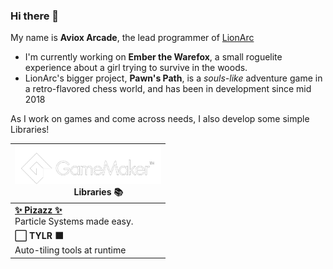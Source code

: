 ### Hi there 👋
My name is **Aviox Arcade**, the lead programmer of [LionArc](https://lionarc.itch.io/)

- I'm currently working on **Ember the Warefox**, a small roguelite experience about a girl trying to survive in the woods.
- LionArc's bigger project, **Pawn's Path**, is a *souls-like* adventure game in a retro-flavored chess world, and has been in development since mid 2018

As I work on games and come across needs, I also develop some simple Libraries!

|<img src = "GameMaker_Logo_WT_small2.png" height=60px> <br>&nbsp;&nbsp;&nbsp;&nbsp;&nbsp;&nbsp;&nbsp;&nbsp; **Libraries 📚**|
|---|
|[**✨ Pizazz ✨**](https://github.com/AvioxArcade/Pizazz) <br> Particle Systems made easy. |
| **⬜ TYLR ⬛** <br> Auto-tiling tools at runtime |

<!--
**AvioxArcade/AvioxArcade** is a ✨ _special_ ✨ repository because its `README.md` (this file) appears on your GitHub profile.

Here are some ideas to get you started:

- 🔭 I’m currently working on ...
- 🌱 I’m currently learning ...
- 👯 I’m looking to collaborate on ...
- 🤔 I’m looking for help with ...
- 💬 Ask me about ...
- 📫 How to reach me: ...
- 😄 Pronouns: ...
- ⚡ Fun fact: ...
-->
